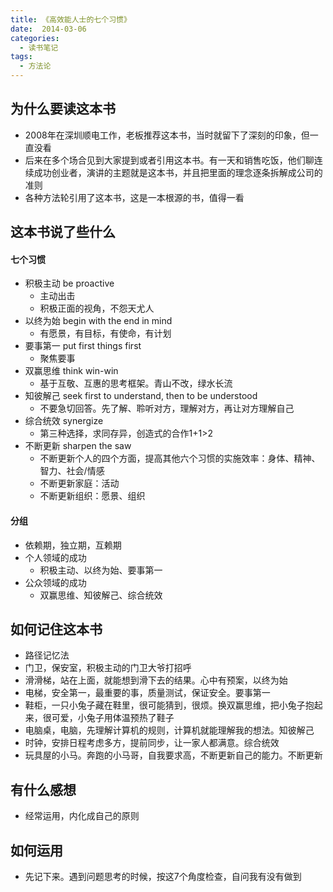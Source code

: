 ```yaml
---
title: 《高效能人士的七个习惯》
date:  2014-03-06
categories:
  - 读书笔记
tags:
  - 方法论
---
```


## 为什么要读这本书
- 2008年在深圳顺电工作，老板推荐这本书，当时就留下了深刻的印象，但一直没看
- 后来在多个场合见到大家提到或者引用这本书。有一天和销售吃饭，他们聊连续成功创业者，演讲的主题就是这本书，并且把里面的理念逐条拆解成公司的准则
- 各种方法轮引用了这本书，这是一本根源的书，值得一看

## 这本书说了些什么
#### 七个习惯
- 积极主动 be proactive
  - 主动出击
  - 积极正面的视角，不怨天尤人
- 以终为始 begin with the end in mind
  - 有愿景，有目标，有使命，有计划
- 要事第一 put first things first
  - 聚焦要事
- 双赢思维 think win-win
  - 基于互敬、互惠的思考框架。青山不改，绿水长流
- 知彼解己 seek first to understand, then to be understood
  - 不要急切回答。先了解、聆听对方，理解对方，再让对方理解自己
- 综合统效 synergize
  - 第三种选择，求同存异，创造式的合作1+1>2
- 不断更新 sharpen the saw
  - 不断更新个人的四个方面，提高其他六个习惯的实施效率：身体、精神、智力、社会/情感
  - 不断更新家庭：活动
  - 不断更新组织：愿景、组织

#### 分组
- 依赖期，独立期，互赖期
- 个人领域的成功
  - 积极主动、以终为始、要事第一
- 公众领域的成功
  - 双赢思维、知彼解己、综合统效  

## 如何记住这本书
- 路径记忆法
- 门卫，保安室，积极主动的门卫大爷打招呼
- 滑滑梯，站在上面，就能想到滑下去的结果。心中有预案，以终为始
- 电梯，安全第一，最重要的事，质量测试，保证安全。要事第一
- 鞋柜，一只小兔子藏在鞋里，很可能猜到，很烦。换双赢思维，把小兔子抱起来，很可爱，小兔子用体温预热了鞋子
- 电脑桌，电脑，先理解计算机的规则，计算机就能理解我的想法。知彼解己
- 时钟，安排日程考虑多方，提前同步，让一家人都满意。综合统效
- 玩具屋的小马。奔跑的小马哥，自我要求高，不断更新自己的能力。不断更新

## 有什么感想
- 经常运用，内化成自己的原则

## 如何运用
- 先记下来。遇到问题思考的时候，按这7个角度检查，自问我有没有做到




